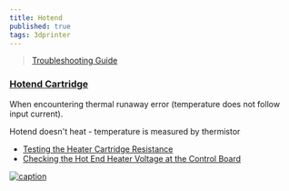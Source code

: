 ```yaml
---
title: Hotend
published: true
tags: 3dprinter
---
```

> [Troubleshooting Guide](https://www.crealityexperts.com/creality-hot-end-repair-guide)

### [Hotend Cartridge](https://clevercreations.org/hotend-heater-cartridge-how-many-watts/)

When encountering thermal runaway error (temperature does not follow input current).

Hotend doesn't heat - temperature is measured by thermistor
- [Testing the Heater Cartridge Resistance](https://re3d.zendesk.com/hc/en-us/articles/360038613612-Testing-the-Heater-Cartridge-Resistance)
- [Checking the Hot End Heater Voltage at the Control Board](https://re3d.zendesk.com/hc/en-us/articles/360039053151-Checking-the-Hot-End-Heater-Voltage-at-the-Control-Board)

[![caption](https://re3d.zendesk.com/hc/article_attachments/360078130172)](https://re3d.zendesk.com/hc/en-us/articles/360053108151-Replacing-the-Hot-End-Heater-Cartridges)
